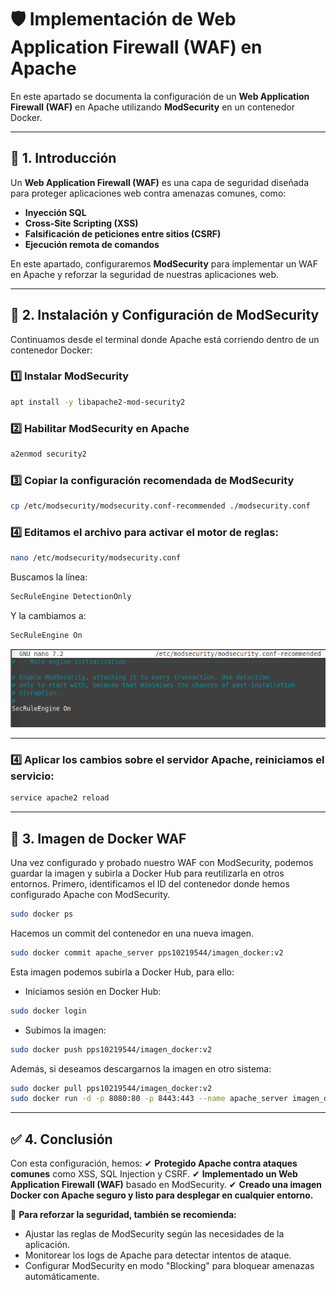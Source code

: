 # 🛡️ Implementación de Web Application Firewall (WAF) en Apache

En este apartado se documenta la configuración de un **Web Application Firewall (WAF)** en Apache utilizando **ModSecurity** en un contenedor Docker.

---

## 📌 1. Introducción

Un **Web Application Firewall (WAF)** es una capa de seguridad diseñada para proteger aplicaciones web contra amenazas comunes, como:
- **Inyección SQL**
- **Cross-Site Scripting (XSS)**
- **Falsificación de peticiones entre sitios (CSRF)**
- **Ejecución remota de comandos**

En este apartado, configuraremos **ModSecurity** para implementar un WAF en Apache y reforzar la seguridad de nuestras aplicaciones web.

---

## 🚀 2. Instalación y Configuración de ModSecurity

Continuamos desde el terminal donde Apache está corriendo dentro de un contenedor Docker:

### **1️⃣ Instalar ModSecurity**
```bash
apt install -y libapache2-mod-security2
```

### **2️⃣ Habilitar ModSecurity en Apache**
```bash
a2enmod security2
```

### **3️⃣ Copiar la configuración recomendada de ModSecurity**
```bash
cp /etc/modsecurity/modsecurity.conf-recommended ./modsecurity.conf
```

### **4️⃣ Editamos el archivo para activar el motor de reglas:**
```bash
nano /etc/modsecurity/modsecurity.conf
```

Buscamos la línea:
```apache
SecRuleEngine DetectionOnly
```
Y la cambiamos a:
```apache
SecRuleEngine On
```
![Archivo modsecurity](assets/PPS_WAF.png) 

---

### **4️⃣ Aplicar los cambios sobre el servidor Apache, reiniciamos el servicio:**
```bash
service apache2 reload
```

---

## 📌 3. Imagen de Docker WAF

Una vez configurado y probado nuestro WAF con ModSecurity, podemos guardar la imagen y subirla a Docker Hub para reutilizarla en otros entornos.
Primero, identificamos el ID del contenedor donde hemos configurado Apache con ModSecurity.
```bash
sudo docker ps
```
Hacemos un commit del contenedor en una nueva imagen.
```bash
sudo docker commit apache_server pps10219544/imagen_docker:v2
```

Esta imagen podemos subirla a Docker Hub, para ello:
- Iniciamos sesión en Docker Hub:
```bash
sudo docker login
```
- Subimos la imagen:
```bash
sudo docker push pps10219544/imagen_docker:v2
```

Además, si deseamos descargarnos la imagen en otro sistema:
```bash
sudo docker pull pps10219544/imagen_docker:v2
sudo docker run -d -p 8080:80 -p 8443:443 --name apache_server imagen_docker
```

---

## ✅ 4. Conclusión

Con esta configuración, hemos:
✔ **Protegido Apache contra ataques comunes** como XSS, SQL Injection y CSRF.
✔ **Implementado un Web Application Firewall (WAF)** basado en ModSecurity.
✔ **Creado una imagen Docker con Apache seguro y listo para desplegar en cualquier entorno.**

🔹 **Para reforzar la seguridad, también se recomienda:**
- Ajustar las reglas de ModSecurity según las necesidades de la aplicación.
- Monitorear los logs de Apache para detectar intentos de ataque.
- Configurar ModSecurity en modo "Blocking" para bloquear amenazas automáticamente.
